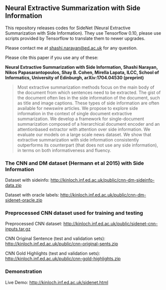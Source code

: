 ## Neural Extractive Summarization with Side Information

This repository releases codes for SideNet (Neural Extractive
Summarization with Side Information). They use Tensorflow 0.10, please
use scripts provided by Tensorflow to translate them to newer
upgrades.

Please contact me at shashi.narayan@ed.ac.uk for any question.

Please cite this paper if you use any of these:

**Neural Extractive Summarization with Side Information, Shashi
Narayan, Nikos Papasarantopoulos, Shay B. Cohen, Mirella Lapata, ILCC,
School of Informatics, University of Edinburgh, arXiv:1704.04530
(preprint)**

> Most extractive summarization methods focus on the main body of the
> document from which sentences need to be extracted.  The gist of the
> document often lies in the side information of the document, such as
> title and image captions. These types of side information are often
> available for newswire articles. We propose to explore side
> information in the context of single document extractive
> summarization. We develop a framework for single-document
> summarization composed of a hierarchical document encoder and an
> attentionbased extractor with attention over side information.  We
> evaluate our models on a large scale news dataset. We show that
> extractive summarization with side information consistently
> outperforms its counterpart (that does not use any side information),
> in terms on both informativeness and fluency.


### The CNN and DM  dataset (Hermann et al 2015) with Side Information ###

Dataset with sideinfo: http://kinloch.inf.ed.ac.uk/public/cnn-dm-sideinfo-data.zip

Dataset with oracle labels: http://kinloch.inf.ed.ac.uk/public/cnn-dm-sidenet-oracle.zip

### Preprocessed CNN dataset used for training and testing ###

Preprocessed CNN dataset: http://kinloch.inf.ed.ac.uk/public/sidenet-cnn-inputs.tar.gz

CNN Original Sentence (test and validation sets): http://kinloch.inf.ed.ac.uk/public/cnn-original-sents.zip

CNN Gold Highlights (test and validation sets): http://kinloch.inf.ed.ac.uk/public/cnn-gold-highlights.zip

### Demonstration ###

Live Demo: http://kinloch.inf.ed.ac.uk/sidenet.html

